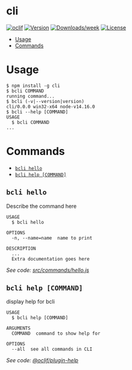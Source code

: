 cli
===



[![oclif](https://img.shields.io/badge/cli-oclif-brightgreen.svg)](https://oclif.io)
[![Version](https://img.shields.io/npm/v/cli.svg)](https://npmjs.org/package/cli)
[![Downloads/week](https://img.shields.io/npm/dw/cli.svg)](https://npmjs.org/package/cli)
[![License](https://img.shields.io/npm/l/cli.svg)](https://github.com/aekostyuk/bcli/blob/master/package.json)

<!-- toc -->
* [Usage](#usage)
* [Commands](#commands)
<!-- tocstop -->
# Usage
<!-- usage -->
```sh-session
$ npm install -g cli
$ bcli COMMAND
running command...
$ bcli (-v|--version|version)
cli/0.0.0 win32-x64 node-v14.16.0
$ bcli --help [COMMAND]
USAGE
  $ bcli COMMAND
...
```
<!-- usagestop -->
# Commands
<!-- commands -->
* [`bcli hello`](#bcli-hello)
* [`bcli help [COMMAND]`](#bcli-help-command)

## `bcli hello`

Describe the command here

```
USAGE
  $ bcli hello

OPTIONS
  -n, --name=name  name to print

DESCRIPTION
  ...
  Extra documentation goes here
```

_See code: [src/commands/hello.js](https://github.com/aekostyuk/bcli/blob/v0.0.0/src/commands/hello.js)_

## `bcli help [COMMAND]`

display help for bcli

```
USAGE
  $ bcli help [COMMAND]

ARGUMENTS
  COMMAND  command to show help for

OPTIONS
  --all  see all commands in CLI
```

_See code: [@oclif/plugin-help](https://github.com/oclif/plugin-help/blob/v3.2.2/src/commands/help.ts)_
<!-- commandsstop -->
